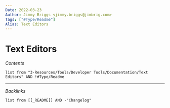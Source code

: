 ```yaml
---
Date: 2022-03-23
Author: Jimmy Briggs <jimmy.briggs@jimbrig.com>
Tags: ["#Type/Readme"]
Alias: Text Editors
---
```


# Text Editors

*Contents*

```dataview
list from "3-Resources/Tools/Developer Tools/Documentation/Text Editors" AND !#Type/Readme
```

***

*Backlinks*

```dataview
list from [[_README]] AND -"Changelog"
```